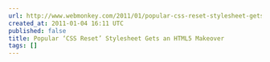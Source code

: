 ```yaml
---
url: http://www.webmonkey.com/2011/01/popular-css-reset-stylesheet-gets-an-html5-makeover/
created_at: 2011-01-04 16:11 UTC
published: false
title: Popular ‘CSS Reset’ Stylesheet Gets an HTML5 Makeover
tags: []
---
```



